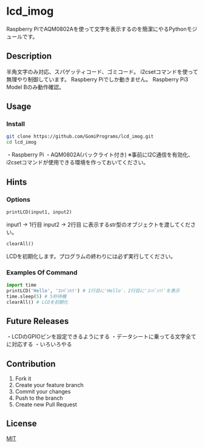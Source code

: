 # lcd_imog
Raspberry PiでAQM0802Aを使って文字を表示するのを簡潔にやるPythonモジュールです。

## Description
半角文字のみ対応、スパゲッティコード、ゴミコード。
i2csetコマンドを使って無理やり制御しています。
Raspberry Piでしか動きません。
Raspberry Pi3 Model Bのみ動作確認。

## Usage
### Install
```sh
git clone https://github.com/GomiPrograms/lcd_imog.git
cd lcd_imog
```
・Raspberry Pi
・AQM0802A(バックライト付き)
※事前にI2C通信を有効化、i2csetコマンドが使用できる環境を作っておいてください。

## Hints
### Options
```Python
printLCD(input1, input2)
```
input1 -> 1行目
input2 -> 2行目
に表示するstr型のオブジェクトを渡してください。

```Python
clearAll()
```
LCDを初期化します。プログラムの終わりには必ず実行してください。

### Examples Of Command
```Python
import time 
printLCD('Hello', 'ｺﾝﾊﾞﾝﾊ!') # 1行目に'Hello'、2行目に'ｺﾝﾊﾞﾝﾊ!'を表示
time.sleep(5) # 5秒待機
clearAll() # LCDを初期化
```

## Future Releases
・LCDのGPIOピンを設定できるようにする
・データシートに乗ってる文字全てに対応する
・いろいろやる

## Contribution
1. Fork it  
2. Create your feature branch  
3. Commit your changes  
4. Push to the branch  
5. Create new Pull Request

## License
[MIT](LICENSE)